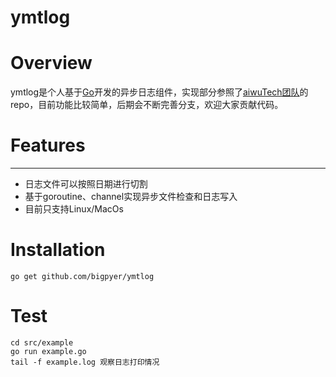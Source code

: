 ymtlog
===========
# Overview 
ymtlog是个人基于[Go](http://golang.org/)开发的异步日志组件，实现部分参照了[aiwuTech团队](https://github.com/aiwuTech)的repo，目前功能比较简单，后期会不断完善分支，欢迎大家贡献代码。

# Features 
----------
* 日志文件可以按照日期进行切割
* 基于goroutine、channel实现异步文件检查和日志写入
* 目前只支持Linux/MacOs

# Installation

    go get github.com/bigpyer/ymtlog
# Test
    cd src/example
    go run example.go
    tail -f example.log 观察日志打印情况
